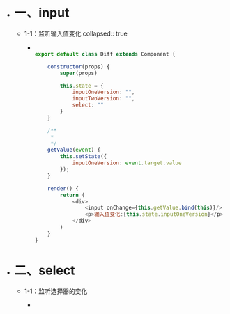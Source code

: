 - # 一、input
	- 1-1：监听输入值变化
	  collapsed:: true
		- ```js
		  
		  export default class Diff extends Component {
		  
		      constructor(props) {
		          super(props)
		  
		          this.state = {
		              inputOneVersion: "",
		              inputTwoVersion: "",
		              select: ""
		          }
		      }
		  
		      /**
		       *
		       */
		      getValue(event) {
		          this.setState({
		              inputOneVersion: event.target.value
		          });
		      }
		  
		      render() {
		          return (
		              <div>
		                  <input onChange={this.getValue.bind(this)}/>
		                  <p>输入值变化:{this.state.inputOneVersion}</p>
		              </div>
		          )
		      }
		  }
		  
		  ```
- # 二、select
	- 1-1：监听选择器的变化
		- ```js
		  ```